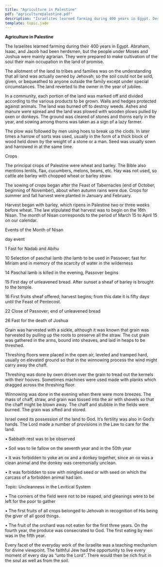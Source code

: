 ```yaml
---
title: "Agriculture in Palestine"
pdf: "agriculturepalestine.pdf"
description: "Israelites learned farming during 400 years in Egypt. Description of farming practices and OT laws regulating them."
template: topic.jade
---
```



**Agriculture in Palestine**

The Israelites learned farming during their 400 years in Egypt. Abraham,
Isaac, and Jacob had been herdsmen, but the people under Moses and
Joshua were mainly agrarian. They were prepared to make cultivation of
the soul their main occupation in the land of promise.

The allotment of the land to tribes and families was on the
understanding that all land was actually owned by Jehovah; so the soil
could not be sold, given, or bequeathed to anyone outside the family
except under special circumstances. The land reverted to the owner in
the year of jubilee.

In a community, each portion of the land was marked off and divided
according to the various products to be grown. Walls and hedges
protected against animals. The land was burned off to destroy weeds.
Ashes and manure were spread and the land was plowed with wooden plows
pulled by oxen or donkeys. The ground was cleared of stones and thorns
early in the year, and sowing among thorns was taken as a sign of a lazy
farmer.

The plow was followed by men using hoes to break up the clods. In later
times a harrow of sorts was used, usually in the form of a thick block
of wood held down by the weight of a stone or a man. Seed was usually
sown and harrowed in at the same time.

Crops

The principal crops of Palestine were wheat and barley. The Bible also
mentions lentils, flax, cucumbers, melons, beans, etc. Hay was not used,
so cattle ate barley with chopped wheat or barley straw.

The sowing of crops began after the Feast of Tabernacles (end of
October, beginning of November), about when autumn rains were due. Crops
for summer and fall harvest were planted in January and February.

Harvest began with barley, which ripens in Palestine two or three weeks
before wheat. The law stipulated that harvest was to begin on the 16th
Nisan. The month of Nisan corresponds to the period of March 15 to April
15 on our calendar.

Events of the Month of Nisan

day event

1 Fast for Nadab and Abihu

10 Selection of paschal lamb (the lamb to be used in Passover; fast for
Miriam and in memory of the scarcity of water in the wilderness

14 Paschal lamb is killed in the evening, Passover begins

15 First day of unleavened bread. After sunset a sheaf of barley is
brought to the temple.

16 First fruits sheaf offered; harvest begins; from this date it is
fifty days until the Feast of Pentecost.

22 Close of Passover; end of unleavened bread

26 Fast for the death of Joshua

Grain was harvested with a sickle, although it was known that grain was
harvested by pulling up the roots to preserve all the straw. The cut
grain was gathered in the arms, bound into sheaves, and laid in heaps to
be threshed.

Threshing floors were placed in the open air, leveled and tramped hard,
usually on elevated ground so that in the winnowing process the wind
might carry away the chaff.

Threshing was done by oxen driven over the grain to tread out the
kernels with their hooves. Sometimes machines were used made with planks
which dragged across the threshing floor.

Winnowing was done in the evening when there were more breezes. The mass
of chaff, straw, and grain was tossed into the air with shovels so that
the chaff might be blown away. The chaff and stubble in the fields were
burned. The grain was sifted and stored.

Israel owed its possession of the land to God. It’s fertility was also
in God’s hands. The Lord made a number of provisions in the Law to care
for the land.

• Sabbath rest was to be observed

• Soil was to lie fallow on the seventh year and in the 50th year

• It was forbidden to yoke an ox and a donkey together, since an ox was
a clean animal and the donkey was ceremonially unclean.

• It was forbidden to sow with mingled seed or with seed on which the
carcass of a forbidden animal had lain.

Topic: Uncleanness in the Levitical System

• The corners of the field were not to be reaped, and gleanings were to
be left for the poor to gather

• The first fruits of all crops belonged to Jehovah in recognition of
His being the giver of all good things.

• The fruit of the orchard was not eaten for the first three years. On
the fourth year, the produce was consecrated to God. The first eating by
men was in the fifth year.

Every facet of the everyday work of the Israelite was a teaching
mechanism for divine viewpoint. The faithful Jew had the opportunity to
live every moment of every day as “unto the Lord”. There would then be
rich fruit in the soul as well as from the soil.

